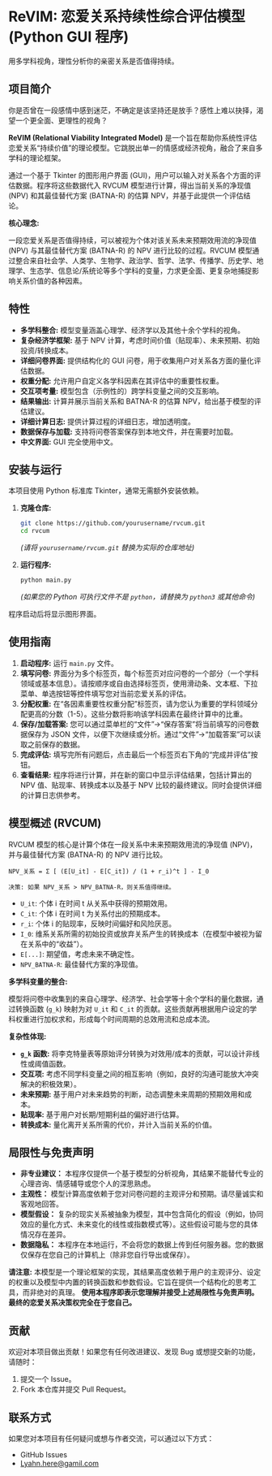 # ReVIM: 恋爱关系持续性综合评估模型 (Python GUI 程序)

用多学科视角，理性分析你的亲密关系是否值得持续。

## 项目简介

你是否曾在一段感情中感到迷茫，不确定是该坚持还是放手？感性上难以抉择，渴望一个更全面、更理性的视角？

**ReVIM (Relational Viability Integrated Model)** 是一个旨在帮助你系统性评估恋爱关系“持续价值”的理论模型。它跳脱出单一的情感或经济视角，融合了来自多学科的理论框架。

通过一个基于 Tkinter 的图形用户界面 (GUI)，用户可以输入对关系各个方面的评估数据。程序将这些数据代入 RVCUM 模型进行计算，得出当前关系的净现值 (NPV) 和其最佳替代方案 (BATNA-R) 的估算 NPV，并基于此提供一个评估结论。

**核心理念:**

一段恋爱关系是否值得持续，可以被视为个体对该关系未来预期效用流的净现值 (NPV) 与其最佳替代方案 (BATNA-R) 的 NPV 进行比较的过程。RVCUM 模型通过整合来自社会学、人类学、生物学、政治学、哲学、法学、传播学、历史学、地理学、生态学、信息论/系统论等多个学科的变量，力求更全面、更复杂地捕捉影响关系价值的各种因素。

## 特性

*   **多学科整合:** 模型变量涵盖心理学、经济学以及其他十余个学科的视角。
*   **复杂经济学框架:** 基于 NPV 计算，考虑时间价值（贴现率）、未来预期、初始投资/转换成本。
*   **详细问卷界面:** 提供结构化的 GUI 问卷，用于收集用户对关系各方面的量化评估数据。
*   **权重分配:** 允许用户自定义各学科因素在其评估中的重要性权重。
*   **交互项考量:** 模型包含（示例性的）跨学科变量之间的交互影响。
*   **结果输出:** 计算并展示当前关系和 BATNA-R 的估算 NPV，给出基于模型的评估建议。
*   **详细计算日志:** 提供计算过程的详细日志，增加透明度。
*   **数据保存与加载:** 支持将问卷答案保存到本地文件，并在需要时加载。
*   **中文界面:** GUI 完全使用中文。

## 安装与运行

本项目使用 Python 标准库 Tkinter，通常无需额外安装依赖。

1.  **克隆仓库:**
    ```bash
    git clone https://github.com/yourusername/rvcum.git
    cd rvcum
    ```
    *(请将 `yourusername/rvcum.git` 替换为实际的仓库地址)*

2.  **运行程序:**
    ```bash
    python main.py
    ```
    *(如果您的 Python 可执行文件不是 `python`，请替换为 `python3` 或其他命令)*

程序启动后将显示图形界面。

## 使用指南

1.  **启动程序:** 运行 `main.py` 文件。
2.  **填写问卷:** 界面分为多个标签页，每个标签页对应问卷的一个部分（一个学科领域或基本信息）。请按顺序或自由选择标签页，使用滑动条、文本框、下拉菜单、单选按钮等控件填写您对当前恋爱关系的评估。
3.  **分配权重:** 在“各因素重要性权重分配”标签页，请为您认为重要的学科领域分配更高的分数（1-5）。这些分数将影响该学科因素在最终计算中的比重。
4.  **保存/加载答案:** 您可以通过菜单栏的“文件”->“保存答案”将当前填写的问卷数据保存为 JSON 文件，以便下次继续或分析。通过“文件”->“加载答案”可以读取之前保存的数据。
5.  **完成评估:** 填写完所有问题后，点击最后一个标签页右下角的“完成并评估”按钮。
6.  **查看结果:** 程序将进行计算，并在新的窗口中显示评估结果，包括计算出的 NPV 值、贴现率、转换成本以及基于 NPV 比较的最终建议。同时会提供详细的计算日志供参考。

## 模型概述 (RVCUM)

RVCUM 模型的核心是计算个体在一段关系中未来预期效用流的净现值 (NPV)，并与最佳替代方案 (BATNA-R) 的 NPV 进行比较。

`NPV_关系 = Σ [ (E[U_it] - E[C_it]) / (1 + r_i)^t ] - I_0`

`决策: 如果 NPV_关系 > NPV_BATNA-R，则关系值得继续。`

*   `U_it`: 个体 i 在时间 t 从关系中获得的预期效用。
*   `C_it`: 个体 i 在时间 t 为关系付出的预期成本。
*   `r_i`: 个体 i 的贴现率，反映时间偏好和风险厌恶。
*   `I_0`: 维系关系所需的初始投资或放弃关系产生的转换成本（在模型中被视为留在关系中的“收益”）。
*   `E[...]`: 期望值，考虑未来不确定性。
*   `NPV_BATNA-R`: 最佳替代方案的净现值。

**多学科变量的整合:**

模型将问卷中收集到的来自心理学、经济学、社会学等十余个学科的量化数据，通过转换函数 (`g_k`) 映射为对 `U_it` 和 `C_it` 的贡献。这些贡献再根据用户设定的学科权重进行加权求和，形成每个时间周期的总效用流和总成本流。

**复杂性体现:**

*   **`g_k` 函数:** 将李克特量表等原始评分转换为对效用/成本的贡献，可以设计非线性或阈值函数。
*   **交互项:** 考虑不同学科变量之间的相互影响（例如，良好的沟通可能放大冲突解决的积极效果）。
*   **未来预期:** 基于用户对未来趋势的判断，动态调整未来周期的预期效用和成本。
*   **贴现率:** 基于用户对长期/短期利益的偏好进行估算。
*   **转换成本:** 量化离开关系所需的代价，并计入当前关系的价值。

## 局限性与免责声明

*   **非专业建议：** 本程序仅提供一个基于模型的分析视角，其结果不能替代专业的心理咨询、情感辅导或您个人的深思熟虑。
*   **主观性：** 模型计算高度依赖于您对问卷问题的主观评分和预期。请尽量诚实和客观地回答。
*   **模型假设：** 复杂的现实关系被抽象为模型，其中包含简化的假设（例如，协同效应的量化方式、未来变化的线性或指数模式等）。这些假设可能与您的具体情况存在差异。
*   **数据隐私：** 本程序在本地运行，不会将您的数据上传到任何服务器。您的数据仅保存在您自己的计算机上（除非您自行导出或保存）。

**请注意:** 本模型是一个理论框架的实现，其结果高度依赖于用户的主观评分、设定的权重以及模型中内置的转换函数和参数假设。它旨在提供一个结构化的思考工具，而非绝对的真理。
**使用本程序即表示您理解并接受上述局限性与免责声明。最终的恋爱关系决策权完全在于您自己。**

## 贡献

欢迎对本项目做出贡献！如果您有任何改进建议、发现 Bug 或想提交新的功能，请随时：

1.  提交一个 Issue。
2.  Fork 本仓库并提交 Pull Request。

## 联系方式

如果您对本项目有任何疑问或想与作者交流，可以通过以下方式：

*   GitHub Issues
*   Lyahn.here@gamil.com
